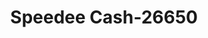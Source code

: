 ---
f_zip-code: 38614
f_state-code: MS
title: Speedee Cash-26650
f_phone: 662-624-8788
f_city-only: Clarksdale
f_address: 411 South State Street Clarksdale
f_location-unique-id: '26650'
slug: speedee-cash-26650
updated-on: '2024-05-30T13:46:58.046Z'
created-on: '2024-05-30T13:36:59.803Z'
published-on: '2024-05-30T13:54:32.469Z'
f_city-state: cms/city/clarksdale-ms.md
f_company: cms/company/speedee-cash.md
f_state: cms/state/mississippi.md
layout: '[payday-loan].html'
tags: payday-loan
---